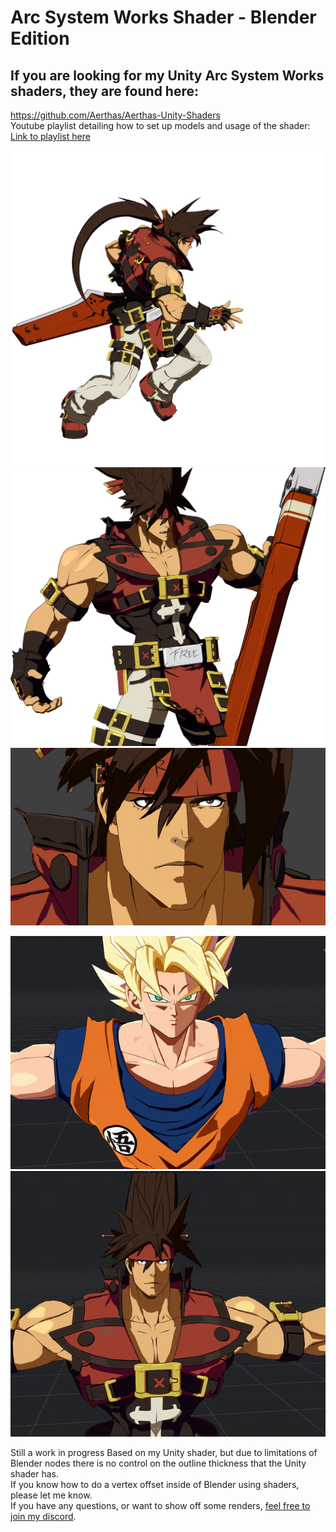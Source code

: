# Arc System Works Shader - Blender Edition
## If you are looking for my Unity Arc System Works shaders, they are found here:
https://github.com/Aerthas/Aerthas-Unity-Shaders<br/>
Youtube playlist detailing how to set up models and usage of the shader: [Link to playlist here](https://www.youtube.com/playlist?list=PLCkHUM_E60CSi1HowXR3v4uVWNqUDsl9l)

![Bandit Bringer](Previews/Bandit-Bringer.gif)<br/>
![The fuck](Previews/The%20fuck.png)<br/>
![Face](Previews/Facial-Animations.gif)<br/>

![Goku](Previews/Goku.gif)<br/>
![Sol](Previews/Sol.gif)<br/>

Still a work in progress
Based on my Unity shader, but due to limitations of Blender nodes there is no control on the outline thickness that the Unity shader has.<br/>
If you know how to do a vertex offset inside of Blender using shaders, please let me know.<br/>
If you have any questions, or want to show off some renders, [feel free to join my discord](https://discord.gg/EkCSZg8).
